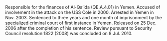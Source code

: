  Responsible for the finances of Al-Qa’ida (QE.A.4.01) in Yemen. Accused of
involvement in the attack on the USS Cole in 2000. Arrested in Yemen in Nov. 
2003. Sentenced to three years and one month of imprisonment by the specialized 
criminal court of first instance in Yemen. Released on 25 Dec. 2006 after the 
completion of his sentence. Review pursuant to Security Council resolution 1822 
(2008) was concluded on 8 Jul. 2010. 
